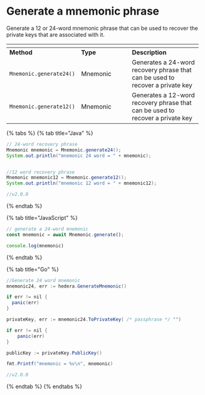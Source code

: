 # Generate a mnemonic phrase

Generate a 12 or 24-word mnemonic phrase that can be used to recover the private keys that are associated with it.

<table data-header-hidden><thead><tr><th></th><th width="117.33333333333331"></th><th></th></tr></thead><tbody><tr><td><strong>Method</strong></td><td><strong>Type</strong></td><td><strong>Description</strong></td></tr><tr><td><code>Mnemonic.generate24()</code></td><td>Mnemonic</td><td>Generates a 24-word recovery phrase that can be used to recover a private key</td></tr><tr><td><code>Mnemonic.generate12()</code></td><td>Mnemonic</td><td>Generates a 12-word recovery phrase that can be used to recover a private key</td></tr></tbody></table>

{% tabs %}
{% tab title="Java" %}

```java
// 24-word recovery phrase
Mnemonic mnemonic = Mnemonic.generate24();
System.out.println("mnemonic 24 word = " + mnemonic);


//12 word recovery phrase
Mnemonic mnemonic12 = Mnemonic.generate12();
System.out.println("mnemonic 12 word = " + mnemonic12);

//v2.0.0
```

{% endtab %}

{% tab title="JavaScript" %}

```javascript
// generate a 24-word mnemonic
const mnemonic = await Mnemonic.generate();

console.log(mnemonic)
```

{% endtab %}

{% tab title="Go" %}

```java
//Generate 24 word mnemonic
mnemonic24, err := hedera.GenerateMnemonic()

if err != nil {
  panic(err)
}

privateKey, err := mnemonic24.ToPrivateKey( /* passphrase */ "")

if err != nil {
    panic(err)
}

publicKey := privateKey.PublicKey()

fmt.Printf("mnemonic = %v\n", mnemonic)

//v2.0.0
```

{% endtab %}
{% endtabs %}
